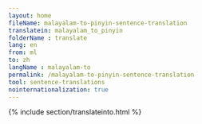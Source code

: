 ```yaml
---
layout: home
fileName: malayalam-to-pinyin-sentence-translation
translatein: malayalam_to_pinyin
folderName : translate
lang: en
from: ml
to: zh
langName : malayalam-to
permalink: /malayalam-to-pinyin-sentence-translation
tool: sentence-translations
nointernationalization: true
---
```

{% include section/translateinto.html %}
